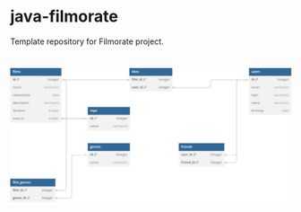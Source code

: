 # java-filmorate
Template repository for Filmorate project.
#
#
![database_scheme](/database_scheme.svg)
